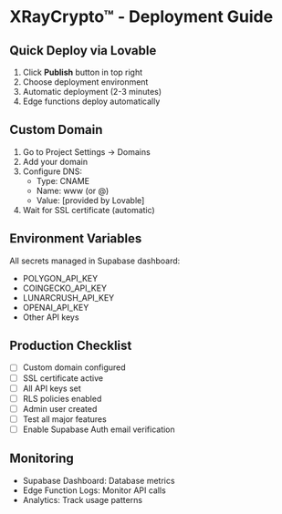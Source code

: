 # XRayCrypto™ - Deployment Guide

## Quick Deploy via Lovable

1. Click **Publish** button in top right
2. Choose deployment environment
3. Automatic deployment (2-3 minutes)
4. Edge functions deploy automatically

## Custom Domain

1. Go to Project Settings → Domains
2. Add your domain
3. Configure DNS:
   - Type: CNAME
   - Name: www (or @)
   - Value: [provided by Lovable]
4. Wait for SSL certificate (automatic)

## Environment Variables

All secrets managed in Supabase dashboard:
- POLYGON_API_KEY
- COINGECKO_API_KEY
- LUNARCRUSH_API_KEY
- OPENAI_API_KEY
- Other API keys

## Production Checklist

- [ ] Custom domain configured
- [ ] SSL certificate active
- [ ] All API keys set
- [ ] RLS policies enabled
- [ ] Admin user created
- [ ] Test all major features
- [ ] Enable Supabase Auth email verification

## Monitoring

- Supabase Dashboard: Database metrics
- Edge Function Logs: Monitor API calls
- Analytics: Track usage patterns
